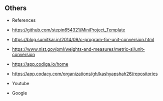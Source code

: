 ## Others
* References

* https://github.com/stepin654321/MiniProject_Template

* https://blog.sumitkar.in/2014/09/c-program-for-unit-conversion.html

* https://www.nist.gov/pml/weights-and-measures/metric-si/unit-conversion

* https://app.codiga.io/home

* https://app.codacy.com/organizations/gh/kashyapshah26/repositories

* Youtube

* Google